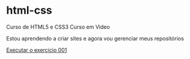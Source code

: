 # html-css
 Curso de HTML5 e CSS3 Curso em Video

 Estou aprendendo a criar sites e agora vou gerenciar meus repositórios

<a href="https://rangelbjordao.github.io/html-css/exercicios/ex001/index.html">Executar o exercicio 001</a>